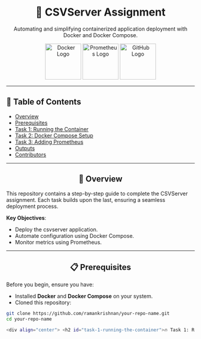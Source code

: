 <div align="center">

# 🚀 **CSVServer Assignment**

<p>
Automating and simplifying containerized application deployment with Docker and Docker Compose.
</p>

<img src="https://img.icons8.com/color/96/docker.png" alt="Docker Logo" height="96">
<img src="https://img.icons8.com/color/96/prometheus.png" alt="Prometheus Logo" height="96">
<img src="https://img.icons8.com/color/96/github.png" alt="GitHub Logo" height="96">

</div>

---

## 📝 **Table of Contents**

- [Overview](#overview)
- [Prerequisites](#prerequisites)
- [Task 1: Running the Container](#task-1-running-the-container)
- [Task 2: Docker Compose Setup](#task-2-docker-compose-setup)
- [Task 3: Adding Prometheus](#task-3-adding-prometheus)
- [Outputs](#outputs)
- [Contributors](#contributors)

---

<div align="center">
<h2 id="overview">🌟 Overview</h2>
</div>

This repository contains a step-by-step guide to complete the CSVServer assignment. Each task builds upon the last, ensuring a seamless deployment process.

**Key Objectives**:
- Deploy the csvserver application.
- Automate configuration using Docker Compose.
- Monitor metrics using Prometheus.

---

<div align="center">
<h2 id="prerequisites">📋 Prerequisites</h2>
</div>

Before you begin, ensure you have:

- Installed **Docker** and **Docker Compose** on your system.
- Cloned this repository:


```bash
git clone https://github.com/ramankrishnan/your-repo-name.git
cd your-repo-name

<div align="center"> <h2 id="task-1-running-the-container">🔥 Task 1: Running the Container</h2> </div>
